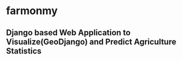 # farmonmy
## Django based Web Application to Visualize(GeoDjango) and Predict Agriculture Statistics
